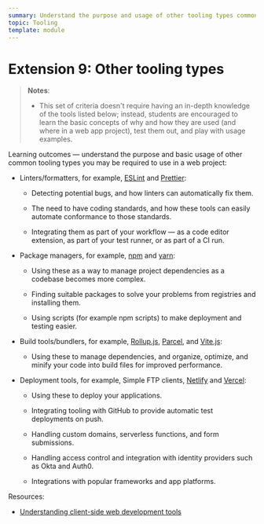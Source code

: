 ```yaml
---
summary: Understand the purpose and usage of other tooling types commonly found in a web project.
topic: Tooling
template: module
---
```


# Extension 9: Other tooling types

> **Notes**:
>
> - This set of criteria doesn't require having an in-depth knowledge of the tools listed below; instead, students are encouraged to learn the basic concepts of why and how they are used (and where in a web app project), test them out, and play with usage examples.

Learning outcomes — understand the purpose and basic usage of other common tooling types you may be required to use in a web project:

- Linters/formatters, for example, [ESLint](https://eslint.org/) and [Prettier](https://prettier.io/):

  - Detecting potential bugs, and how linters can automatically fix them.

  - The need to have coding standards, and how these tools can easily automate conformance to those standards.

  - Integrating them as part of your workflow — as a code editor extension, as part of your test runner, or as part of a CI run.

- Package managers, for example, [npm](https://www.npmjs.com/) and [yarn](https://yarnpkg.com/):

  - Using these as a way to manage project dependencies as a codebase becomes more complex.

  - Finding suitable packages to solve your problems from registries and installing them.

  - Using scripts (for example npm scripts) to make deployment and testing easier.

- Build tools/bundlers, for example, [Rollup.js](https://rollupjs.org/), [Parcel](https://parceljs.org/), and [Vite.js](https://vitejs.dev/):

  - Using these to manage dependencies, and organize, optimize, and minify your code into build files for improved performance.

- Deployment tools, for example, Simple FTP clients, [Netlify](https://www.netlify.com/) and [Vercel](https://vercel.com/):

  - Using these to deploy your applications.

  - Integrating tooling with GitHub to provide automatic test deployments on push.

  - Handling custom domains, serverless functions, and form submissions.

  - Handling access control and integration with identity providers such as Okta and Auth0.

  - Integrations with popular frameworks and app platforms.

Resources:

- [Understanding client-side web development tools](https://developer.mozilla.org/en-US/docs/Learn/Tools_and_testing/Understanding_client-side_tools)
